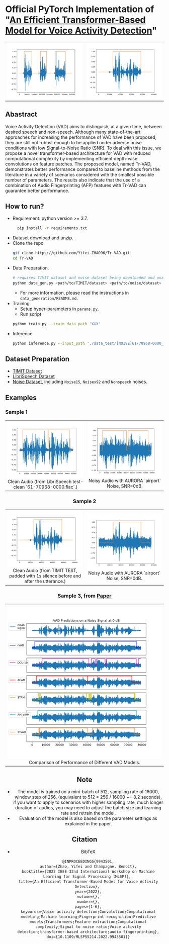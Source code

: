 # Official PyTorch Implementation of "[An Efficient Transformer-Based Model for Voice Activity Detection](https://ieeexplore.ieee.org/document/9943501)"

<table>
  <tr>
    <td><img src="./data_test/clean_speech.png" alt="Image 1" width="100%">
    <td><img src="./data_test/SA1_add_sil.png" alt="Image 2" width="100%">
  </tr>
</table>


## Abastract
Voice Activity Detection (VAD) aims to distinguish, at a given time, between desired speech and non-speech. Although many state-of-the-art approaches for increasing the performance of VAD have been proposed, they are still not robust enough to be applied under adverse noise conditions with low Signal-to-Noise Ratio (SNR). To deal with this issue, we propose a novel transformer-based architecture for VAD with reduced computational complexity by implementing efficient depth-wise convolutions on feature patches. The proposed model, named Tr-VAD, demonstrates better performance compared to baseline methods from the literature in a variety of scenarios considered with the smallest possible number of parameters. The results also indicate that the use of a combination of Audio Fingerprinting (AFP) features with Tr-VAD can guarantee better performance.

## How to run?
- Requirement:
  python version >= 3.7.
  ```bash
    pip install -r requirements.txt
  ```
- Dataset download and unzip.
- Clone the repo.
  ```bash
  git clone https://github.com/Yifei-ZHAO96/Tr-VAD.git
  cd Tr-VAD
  ```
- Data Preparation.
  ```bash
  # requires TIMIT dataset and noise dataset being downloaded and unzipped first  
  python data_gen.py <path/to/TIMIT/dataset> <path/to/noise/dataset> -sr 16000 -silence_pad 1
  ```
  - For more information, please read the instructions in `data_generation/README.md`.
- Training
  - Setup hyper-parameters in `params.py`.
  - Run script
  ```bash
  python train.py --train_data_path 'XXX'
  ```
- Inference
  ```bash
  python inference.py --input_path './data_test/[NOISE]61-70968-0000_SNR(00)_airport.WAV' --checkpoint_path './checkpoint/weights_10_acc_97.09.pth'
  ```

## Dataset Preparation
- [TIMIT Dataset](https://academictorrents.com/details/34e2b78745138186976cbc27939b1b34d18bd5b3)
- [LibriSpeech Dataset](https://www.openslr.org/12)
- [Noise Dataset](https://github.com/speechdnn/Noises/tree/master), including `Noise15`, `Noisex92` and `Nonspeech` noises.

## Examples
### Sample 1
<div style="text-align:center;">
  <table>
    <tr>
      <td><img src="./data_test/61-70968-0000.png" alt="Image 1" width="100%"><br>Clean Audio (from LibriSpeech test-clean `61-70968-0000.flac`.)</td>
      <td><img src="./data_test/[NOISE]61-70968-0000_SNR(00)_airport.png" alt="Image 2" width="100%"><br>Noisy Audio with AURORA `airport` Noise, SNR=0dB.</td>
    </tr>
  </table>
<div>

### Sample 2
<div style="text-align:center;">
  <table>
    <tr>
      <td><img src="./data_test/SA1_add_sil.png" alt="Image 1" width="100%"><br>Clean Audio (from TIMIT TEST, padded with 1s silence before and after the utterance.)</td>
      <td><img src="./data_test/[NOISE]SA1_add_sil_SNR(00)_airport.png" alt="Image 2" width="100%"><br>Noisy Audio with AURORA `airport` Noise, SNR=0dB.</td>
    </tr>
  </table>
<div>

### Sample 3, from [Paper](https://ieeexplore.ieee.org/document/9943501)
<div style="text-align:center;">
  <table>
    <tr>
      <td><img src="./images/paper.png" alt="Image 1" width="100%"><br>Comparison of Performance of Different VAD Models.</td>
    </tr>
  </table>
<div>

## Note
- The model is trained on a mini-batch of 512, sampling rate of 16000, window step of 256, (equivalent to 512 * 256 / 16000 ~= 8.2 seconds), if you want to apply to scenarios with higher sampling rate, much longer duration of audios, you may need to adjust the batch size and learning rate and retrain the model.
- Evaluation of the model is also based on the parameter settings as explained in the paper.

## Citation
- BibTeX
  ```
  @INPROCEEDINGS{9943501,
  author={Zhao, Yifei and Champagne, Benoit},
  booktitle={2022 IEEE 32nd International Workshop on Machine Learning for Signal Processing (MLSP)}, 
  title={An Efficient Transformer-Based Model for Voice Activity Detection}, 
  year={2022},
  volume={},
  number={},
  pages={1-6},
  keywords={Voice activity detection;Convolution;Computational modeling;Machine learning;Fingerprint recognition;Predictive models;Transformers;Feature extraction;Computational complexity;Signal to noise ratio;Voice activity detection;transformer-based architecture;audio fingerprinting},
  doi={10.1109/MLSP55214.2022.9943501}}
  ```